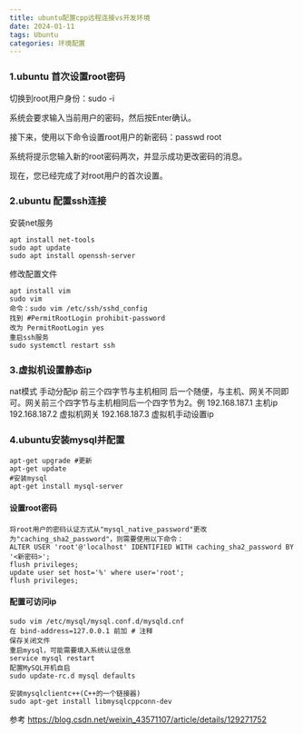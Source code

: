 ```yaml
---
title: ubuntu配置cpp远程连接vs开发环境
date: 2024-01-11 
tags: Ubuntu
categories: 环境配置
---
```

### 1.ubuntu 首次设置root密码
切换到root用户身份：sudo -i

系统会要求输入当前用户的密码，然后按Enter确认。

接下来，使用以下命令设置root用户的新密码：passwd root

系统将提示您输入新的root密码两次，并显示成功更改密码的消息。

现在，您已经完成了对root用户的首次设置。
### 2.ubuntu 配置ssh连接
安装net服务
```
apt install net-tools
sudo apt update
sudo apt install openssh-server
```
修改配置文件
```
apt install vim
sudo vim
命令：sudo vim /etc/ssh/sshd_config
找到 #PermitRootLogin prohibit-password
改为 PermitRootLogin yes
重启ssh服务
sudo systemctl restart ssh
```
### 3.虚拟机设置静态ip
nat模式 手动分配ip  前三个四字节与主机相同 后一个随便，与主机、网关不同即可。网关前三个四字节与主机相同后一个四字节为2。例
192.168.187.1   主机ip
192.168.187.2   虚拟机网关
192.168.187.3   虚拟机手动设置ip
### 4.ubuntu安装mysql并配置 
```
apt-get upgrade #更新
apt-get update  
#安装mysql
apt-get install mysql-server

```

#### 设置root密码
```
将root用户的密码认证方式从"mysql_native_password"更改为"caching_sha2_password"，则需要使用以下命令：
ALTER USER 'root'@'localhost' IDENTIFIED WITH caching_sha2_password BY '<新密码>';
flush privileges;
update user set host='%' where user='root';
flush privileges;

```
#### 配置可访问ip
```
sudo vim /etc/mysql/mysql.conf.d/mysqld.cnf
在 bind-address=127.0.0.1 前加 # 注释
保存关闭文件
重启mysql，可能需要填入系统认证信息
service mysql restart
配置MySQL开机自启
sudo update-rc.d mysql defaults

安装mysqlclientc++(C++的一个链接器)
sudo apt-get install libmysqlcppconn-dev

```


参考
https://blog.csdn.net/weixin_43571107/article/details/129271752